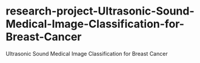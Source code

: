 # research-project-Ultrasonic-Sound-Medical-Image-Classification-for-Breast-Cancer
Ultrasonic Sound Medical Image Classification for Breast Cancer
